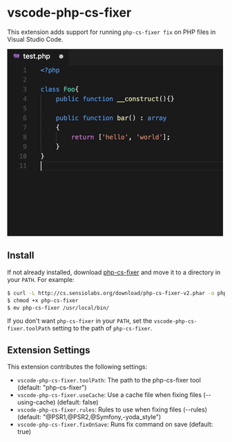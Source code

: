 # vscode-php-cs-fixer

This extension adds support for running `php-cs-fixer fix` on PHP files in Visual Studio Code.

![demo](demo.gif)

## Install

If not already installed, download [php-cs-fixer](https://github.com/FriendsOfPHP/PHP-CS-Fixer) and move it to a directory in your `PATH`. For example:
```bash
$ curl -L http://cs.sensiolabs.org/download/php-cs-fixer-v2.phar -o php-cs-fixer
$ chmod +x php-cs-fixer
$ mv php-cs-fixer /usr/local/bin/
```

If you don't want `php-cs-fixer` in your `PATH`, set the `vscode-php-cs-fixer.toolPath` setting to the path of `php-cs-fixer`.

## Extension Settings

This extension contributes the following settings:

* `vscode-php-cs-fixer.toolPath`: The path to the php-cs-fixer tool (default: "php-cs-fixer")
* `vscode-php-cs-fixer.useCache`: Use a cache file when fixing files (--using-cache) (default: false)
* `vscode-php-cs-fixer.rules`: Rules to use when fixing files (--rules) (default: "@PSR1,@PSR2,@Symfony,-yoda_style")
* `vscode-php-cs-fixer.fixOnSave`: Runs fix command on save (default: true)
